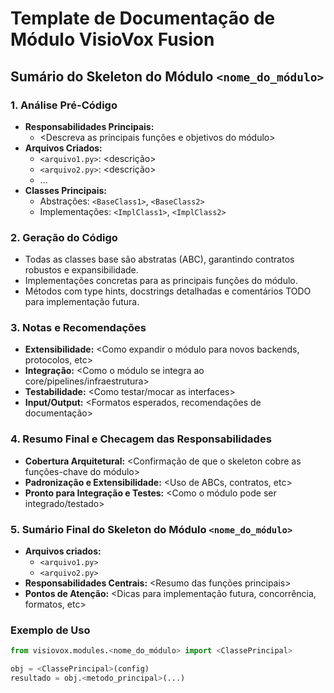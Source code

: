 # Template de Documentação de Módulo VisioVox Fusion

## Sumário do Skeleton do Módulo `<nome_do_módulo>`

### 1. Análise Pré-Código
- **Responsabilidades Principais:**
  - <Descreva as principais funções e objetivos do módulo>
- **Arquivos Criados:**
  - `<arquivo1.py>`: <descrição>
  - `<arquivo2.py>`: <descrição>
  - ...
- **Classes Principais:**
  - Abstrações: `<BaseClass1>`, `<BaseClass2>`
  - Implementações: `<ImplClass1>`, `<ImplClass2>`

### 2. Geração do Código
- Todas as classes base são abstratas (ABC), garantindo contratos robustos e expansibilidade.
- Implementações concretas para as principais funções do módulo.
- Métodos com type hints, docstrings detalhadas e comentários TODO para implementação futura.

### 3. Notas e Recomendações
- **Extensibilidade:** <Como expandir o módulo para novos backends, protocolos, etc>
- **Integração:** <Como o módulo se integra ao core/pipelines/infraestrutura>
- **Testabilidade:** <Como testar/mocar as interfaces>
- **Input/Output:** <Formatos esperados, recomendações de documentação>

### 4. Resumo Final e Checagem das Responsabilidades
- **Cobertura Arquitetural:** <Confirmação de que o skeleton cobre as funções-chave do módulo>
- **Padronização e Extensibilidade:** <Uso de ABCs, contratos, etc>
- **Pronto para Integração e Testes:** <Como o módulo pode ser integrado/testado>

### 5. Sumário Final do Skeleton do Módulo `<nome_do_módulo>`
- **Arquivos criados:**
  - `<arquivo1.py>`
  - `<arquivo2.py>`
- **Responsabilidades Centrais:** <Resumo das funções principais>
- **Pontos de Atenção:** <Dicas para implementação futura, concorrência, formatos, etc>

### Exemplo de Uso
```python
from visiovox.modules.<nome_do_módulo> import <ClassePrincipal>

obj = <ClassePrincipal>(config)
resultado = obj.<metodo_principal>(...)
``` 